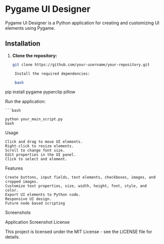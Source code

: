 # Pygame UI Designer

Pygame UI Designer is a Python application for creating and customizing UI elements using Pygame.

## Installation

1. **Clone the repository:**

   ```bash
   git clone https://github.com/your-username/your-repository.git

    Install the required dependencies:

    bash

pip install pygame pyperclip pillow

Run the application:

    ```bash

    python your_main_script.py
    bash

Usage

    Click and drag to move UI elements.
    Right-click to resize elements.
    Scroll to change font size.
    Edit properties in the UI panel.
    Click to select and element.

Features

    Create buttons, input fields, text elements, checkboxes, images, and cropped images.
    Customize text properties, size, width, height, font, style, and color.
    Export UI elements to Python code.
    Responsive UI design.
    Future node based scripting

Screenshots

Application Screenshot
License

This project is licensed under the MIT License - see the LICENSE file for details.
